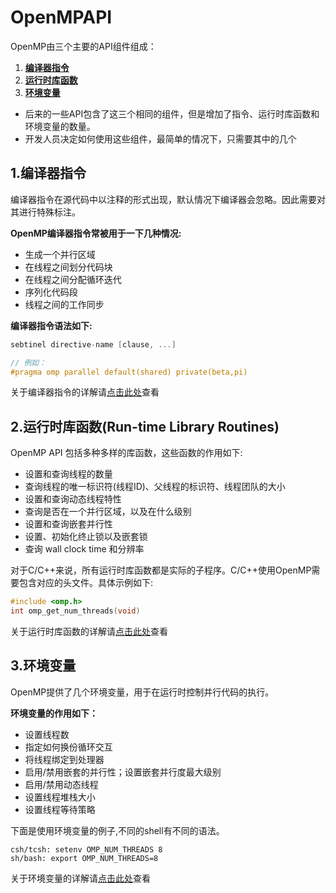 # OpenMPAPI

OpenMP由三个主要的API组件组成：
  1. [**编译器指令**](./OpenMPDirectives.md)
  1. [**运行时库函数**](./OpenMPRuntime.md)
  1. [**环境变量**](./OpenMPEV.md)
- 后来的一些API包含了这三个相同的组件，但是增加了指令、运行时库函数和环境变量的数量。
- 开发人员决定如何使用这些组件，最简单的情况下，只需要其中的几个

## 1.编译器指令
编译器指令在源代码中以注释的形式出现，默认情况下编译器会忽略。因此需要对其进行特殊标注。

**OpenMP编译器指令常被用于一下几种情况:**

- 生成一个并行区域
- 在线程之间划分代码块
- 在线程之间分配循环迭代
- 序列化代码段
- 线程之间的工作同步

**编译器指令语法如下:**
```c++
sebtinel directive-name [clause, ...]

// 例如：
#pragma omp parallel default(shared) private(beta,pi)
```

关于编译器指令的详解请[点击此处](./OpenMPDirectives.md)查看


## 2.运行时库函数(Run-time Library Routines) 

OpenMP API 包括多种多样的库函数，这些函数的作用如下:

- 设置和查询线程的数量
- 查询线程的唯一标识符(线程ID)、父线程的标识符、线程团队的大小
- 设置和查询动态线程特性
- 查询是否在一个并行区域，以及在什么级别
- 设置和查询嵌套并行性
- 设置、初始化终止锁以及嵌套锁
- 查询 wall clock time 和分辨率

对于C/C++来说，所有运行时库函数都是实际的子程序。C/C++使用OpenMP需要包含对应的头文件。具体示例如下:
```c++
#include <omp.h>
int omp_get_num_threads(void)
```
关于运行时库函数的详解请[点击此处](./OpenMPRuntime.md)查看

## 3.环境变量
OpenMP提供了几个环境变量，用于在运行时控制并行代码的执行。

**环境变量的作用如下：**
- 设置线程数
- 指定如何换份循环交互
- 将线程绑定到处理器
- 启用/禁用嵌套的并行性；设置嵌套并行度最大级别
- 启用/禁用动态线程
- 设置线程堆栈大小
- 设置线程等待策略

下面是使用环境变量的例子,不同的shell有不同的语法。
```shell
csh/tcsh: setenv OMP_NUM_THREADS 8
sh/bash: export OMP_NUM_THREADS=8
```

关于环境变量的详解请[点击此处](./OpenMPEV.md)查看
